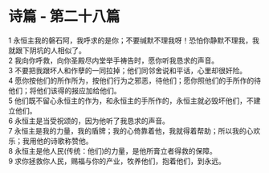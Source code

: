 # 诗篇 - 第二十八篇
  
 1 永恒主我的磐石阿，我呼求的是你；不要缄默不理我呀！恐怕你静默不理我，我就跟下阴坑的人相似了。  
 2 我向你呼救，向你圣殿尽内堂举手祷告时，愿你听我恳求的声音。  
 3 不要把我跟坏人和作孽的一同拉掉；他们同邻舍说和平话，心里却很奸险。  
 4 愿你按他们的所作所为，按他们行为之邪恶，待他们；愿你照他们的手所作的待他们；将他们该得的报应加给他们。  
 5 他们既不留心永恒主的作为，和永恒主的手所作的，永恒主就必毁坏他们，不建立他们。  
 6 永恒主是当受祝颂的，因为他听了我恳求的声音。  
 7 永恒主是我的力量，我的盾牌；我的心倚靠着他，我就得着帮助；所以我的心欢乐；我用他的诗歌称赞他。  
 8 永恒主是他人民(传统：他们)的力量，是他所膏立者得救的保障。  
 9 求你拯救你人民，赐福与你的产业，牧养他们，抱着他们，到永远。